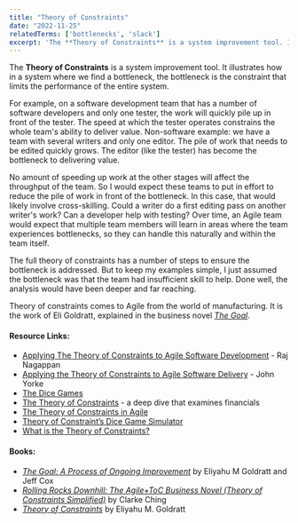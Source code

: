 ```yaml
---
title: "Theory of Constraints"
date: "2022-11-25"
relatedTerms: ['bottlenecks', 'slack']
excerpt: 'The **Theory of Constraints** is a system improvement tool. It illustrates how in a system'
---
```


The **Theory of Constraints** is a system improvement tool. It illustrates how in a system where we find a bottleneck, the bottleneck is the constraint that limits the performance of the entire system.

For example, on a software development team that has a number of software developers and only one tester, the work will quickly pile up in front of the tester. The speed at which the tester operates constrains the whole team's ability to deliver value. Non-software example: we have a team with several writers and only one editor. The pile of work that needs to be edited quickly grows. The editor (like the tester) has become the bottleneck to delivering value.

No amount of speeding up work at the other stages will affect the throughput of the team. So I would expect these teams to put in effort to reduce the pile of work in front of the bottleneck. In this case, that would likely involve cross-skilling. Could a writer do a first editing pass on another writer's work? Can a developer help with testing? Over time, an Agile team would expect that multiple team members will learn in areas where the team experiences bottlenecks, so they can handle this naturally and within the team itself.

The full theory of constraints has a number of steps to ensure the bottleneck is addressed. But to keep my examples simple, I just assumed the bottleneck was that the team had insufficient skill to help. Done well, the analysis would have been deeper and far reaching.

Theory of constraints comes to Agile from the world of manufacturing. It is the work of Eli Goldratt, explained in the business novel [_The Goal_](https://www.amazon.ca/Goal-Process-Ongoing-Improvement/dp/0566086654/&tag=notesfromatoo-20).

#### Resource Links:

- [Applying The Theory of Constraints to Agile Software Development](https://medium.com/agileinsider/applying-the-theory-of-constraints-to-agile-software-development-6faf7db1667f) - Raj Nagappan
- [Applying the Theory of Constraints to Agile Software Delivery](https://yorkesoftware.com/2017/07/03/%EF%BB%BFapplying-the-theory-of-constraints-to-agile-software-delivery/) - John Yorke
- [The Dice Games](https://www.the-dice-game.com/index.html)
- [The Theory of Constraints](https://lostechies.com/wp-content/uploads/2011/04/TheoryOfConstraints-ProductivityMetricsInSoftwareDevelopment.pdf) - a deep dive that examines financials
- [The Theory of Constraints in Agile](https://www.leadingagile.com/2018/03/the-theory-of-constraints-in-agile/)
- [Theory of Constraint’s Dice Game Simulator](https://medium.com/timspirit/theory-of-constraints-dice-game-simulator-872e45f08e4c)
- [What is the Theory of Constraints?](https://www.leanproduction.com/theory-of-constraints/)

#### Books:

- [_The Goal: A Process of Ongoing Improvement_](https://www.amazon.ca/Goal-Process-Ongoing-Improvement/dp/0884271951/&tag=notesfromatoo-20) by Eliyahu M Goldratt and Jeff Cox
- [_Rolling Rocks Downhill: The Agile+ToC Business Novel (Theory of Constraints Simplified)_](https://www.amazon.ca/gp/product/B00PJ8HBW8/&tag=notesfromatoo-20) by Clarke Ching
- [_Theory of Constraints_](https://www.amazon.ca/Called-Theory-Constraints-Should-Implemented/dp/0884270858/&tag=notesfromatoo-20) by Eliyahu M. Goldratt

